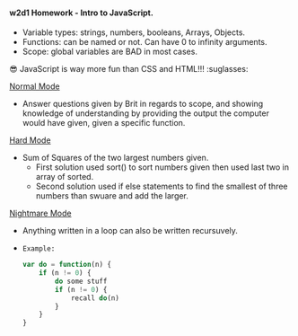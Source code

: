 #### w2d1 Homework - Intro to JavaScript.

* Variable types: strings, numbers, booleans, Arrays, Objects.
* Functions: can be named or not.  Can have 0 to infinity arguments.
* Scope: global variables are BAD in most cases.

:sunglasses: JavaScript is way more fun than CSS and HTML!!! :suglasses:


[Normal Mode](https://github.com/jjrajani/w2d1_HW/blob/master/Homework/main.js)
* Answer questions given by Brit in regards to scope, and showing knowledge of understanding by providing the output the computer would have given, given a specific function.

[Hard Mode](https://github.com/jjrajani/w2d1_HW/blob/master/Homework/hard.js)
* Sum of Squares of the two largest numbers given.
    * First solution used sort() to sort numbers given then used last two in array of sorted.
    * Second solution used if else statements to find the smallest of three numbers than swuare and add the larger.

[Nightmare Mode](https://github.com/jjrajani/w2d1_HW/blob/master/Homework/nightmare.js)

  * Anything written in a loop can also be written recursuvely. 
  *     Example:
    ```javascript
    var do = function(n) {
        if (n != 0) {
            do some stuff
            if (n != 0) {
                recall do(n)
            }
        }
    }
    ```